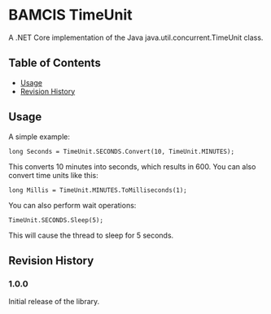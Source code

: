 # BAMCIS TimeUnit

A .NET Core implementation of the Java java.util.concurrent.TimeUnit class.

## Table of Contents
- [Usage](#usage)
- [Revision History](#revision-history)

## Usage

A simple example:

    long Seconds = TimeUnit.SECONDS.Convert(10, TimeUnit.MINUTES);

This converts 10 minutes into seconds, which results in 600.  You can also convert time units like this:

    long Millis = TimeUnit.MINUTES.ToMilliseconds(1);

You can also perform wait operations:

    TimeUnit.SECONDS.Sleep(5);

This will cause the thread to sleep for 5 seconds.

## Revision History

### 1.0.0
Initial release of the library.
